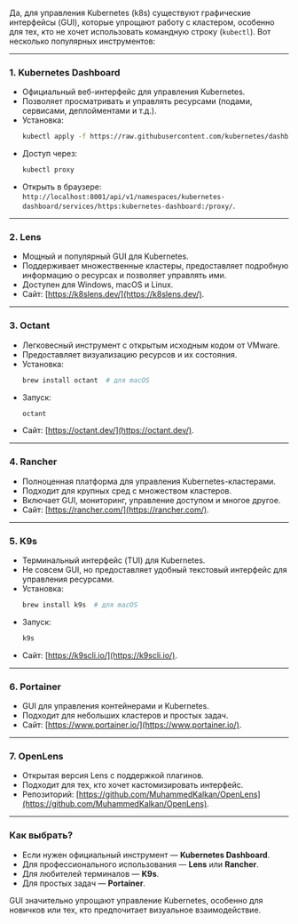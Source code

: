 
Да, для управления Kubernetes (k8s) существуют графические интерфейсы (GUI), которые упрощают работу с кластером, особенно для тех, кто не хочет использовать командную строку (`kubectl`). Вот несколько популярных инструментов:

---

### 1. **Kubernetes Dashboard**
   - Официальный веб-интерфейс для управления Kubernetes.
   - Позволяет просматривать и управлять ресурсами (подами, сервисами, деплойментами и т.д.).
   - Установка:
     ```bash
     kubectl apply -f https://raw.githubusercontent.com/kubernetes/dashboard/v2.7.0/aio/deploy/recommended.yaml
     ```
   - Доступ через:
     ```bash
     kubectl proxy
     ```
   - Открыть в браузере: `http://localhost:8001/api/v1/namespaces/kubernetes-dashboard/services/https:kubernetes-dashboard:/proxy/`.

---

### 2. **Lens**
   - Мощный и популярный GUI для Kubernetes.
   - Поддерживает множественные кластеры, предоставляет подробную информацию о ресурсах и позволяет управлять ими.
   - Доступен для Windows, macOS и Linux.
   - Сайт: [https://k8slens.dev/](https://k8slens.dev/).

---

### 3. **Octant**
   - Легковесный инструмент с открытым исходным кодом от VMware.
   - Предоставляет визуализацию ресурсов и их состояния.
   - Установка:
     ```bash
     brew install octant  # для macOS
     ```
   - Запуск:
     ```bash
     octant
     ```
   - Сайт: [https://octant.dev/](https://octant.dev/).

---

### 4. **Rancher**
   - Полноценная платформа для управления Kubernetes-кластерами.
   - Подходит для крупных сред с множеством кластеров.
   - Включает GUI, мониторинг, управление доступом и многое другое.
   - Сайт: [https://rancher.com/](https://rancher.com/).

---

### 5. **K9s**
   - Терминальный интерфейс (TUI) для Kubernetes.
   - Не совсем GUI, но предоставляет удобный текстовый интерфейс для управления ресурсами.
   - Установка:
     ```bash
     brew install k9s  # для macOS
     ```
   - Запуск:
     ```bash
     k9s
     ```
   - Сайт: [https://k9scli.io/](https://k9scli.io/).

---

### 6. **Portainer**
   - GUI для управления контейнерами и Kubernetes.
   - Подходит для небольших кластеров и простых задач.
   - Сайт: [https://www.portainer.io/](https://www.portainer.io/).

---

### 7. **OpenLens**
   - Открытая версия Lens с поддержкой плагинов.
   - Подходит для тех, кто хочет кастомизировать интерфейс.
   - Репозиторий: [https://github.com/MuhammedKalkan/OpenLens](https://github.com/MuhammedKalkan/OpenLens).

---

### Как выбрать?
- Если нужен официальный инструмент — **Kubernetes Dashboard**.
- Для профессионального использования — **Lens** или **Rancher**.
- Для любителей терминалов — **K9s**.
- Для простых задач — **Portainer**.

GUI значительно упрощают управление Kubernetes, особенно для новичков или тех, кто предпочитает визуальное взаимодействие.